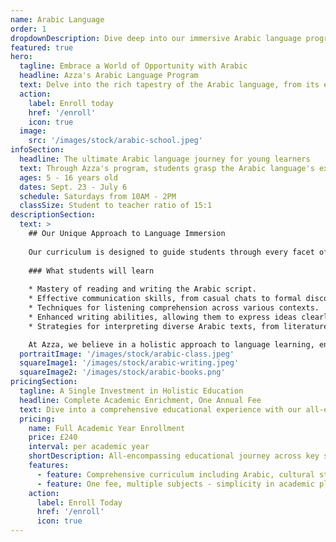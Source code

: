 ```yaml
---
name: Arabic Language
order: 1
dropdownDescription: Dive deep into our immersive Arabic language program.
featured: true
hero:
  tagline: Embrace a World of Opportunity with Arabic
  headline: Azza's Arabic Language Program
  text: Delve into the rich tapestry of the Arabic language, from its elegant script to its vibrant modes of expression, and empower your child with a linguistic asset for life.
  action:
    label: Enroll today
    href: '/enroll'
    icon: true
  image:
    src: '/images/stock/arabic-school.jpeg'
infoSection:
  headline: The ultimate Arabic language journey for young learners
  text: Through Azza's program, students grasp the Arabic language's expanse, from foundational script to nuanced conversations.
  ages: 5 - 16 years old
  dates: Sept. 23 - July 6
  schedule: Saturdays from 10AM - 2PM
  classSize: Student to teacher ratio of 15:1
descriptionSection:
  text: >
    ## Our Unique Approach to Language Immersion
            
    Our curriculum is designed to guide students through every facet of the Arabic language. From understanding the unique script to achieving fluency in conversation, Azza's program provides a comprehensive Arabic learning experience. 
        
    ### What students will learn
          
    * Mastery of reading and writing the Arabic script.
    * Effective communication skills, from casual chats to formal discourse.
    * Techniques for listening comprehension across various contexts.
    * Enhanced writing abilities, allowing them to express ideas clearly and eloquently in Arabic.
    * Strategies for interpreting diverse Arabic texts, from literature to modern articles.

    At Azza, we believe in a holistic approach to language learning, ensuring students not only memorize but deeply understand and love the Arabic language. Our dedicated educators are committed to fostering this passion and ensuring every student reaches their linguistic potential.
  portraitImage: '/images/stock/arabic-class.jpeg'
  squareImage1: '/images/stock/arabic-writing.jpeg'
  squareImage2: '/images/stock/arabic-books.png'
pricingSection:
  tagline: A Single Investment in Holistic Education
  headline: Complete Academic Enrichment, One Annual Fee
  text: Dive into a comprehensive educational experience with our all-encompassing curriculum, designed for holistic growth and exploration.
  pricing:
    name: Full Academic Year Enrollment
    price: £240
    interval: per academic year
    shortDescription: All-encompassing educational journey across key subjects
    features:
      - feature: Comprehensive curriculum including Arabic, cultural studies, Maths, and English
      - feature: One fee, multiple subjects - simplicity in academic planning
    action:
      label: Enroll Today
      href: '/enroll'
      icon: true
---
```


